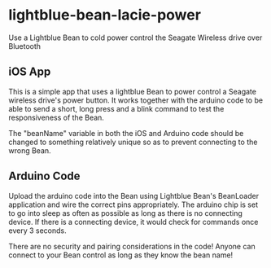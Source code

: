 # lightblue-bean-lacie-power
Use a Lightblue Bean to cold power control the Seagate Wireless drive over Bluetooth

iOS App
-------
This is a simple app that uses a lightblue Bean to power control a Seagate wireless drive's power button. It works together with the arduino code to be able to send a short, long press and a blink command to test the responsiveness of the Bean.

The "beanName" variable in both the iOS and Arduino code should be changed to something relatively unique so as to prevent connecting to the wrong Bean.

Arduino Code
------------
Upload the arduino code into the Bean using Lightblue Bean's BeanLoader application and wire the correct pins appropriately. The arduino chip is set to go into sleep as often as possible as long as there is no connecting device. If there is a connecting device, it would check for commands once every 3 seconds.

There are no security and pairing considerations in the code! Anyone can connect to your Bean control as long as they know the bean name!
